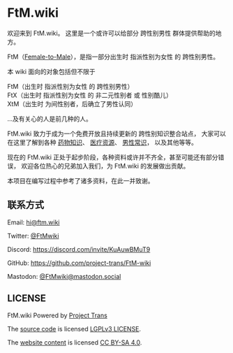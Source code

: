 # FtM.wiki

欢迎来到 FtM.wiki。 这里是一个或许可以给部分 跨性别男性 群体提供帮助的地方。

FtM（[Female-to-Male][ftm]），是指一部分出生时 指派性别为女性 的 跨性别男性。

[ftm]: https://en.wikipedia.org/wiki/Trans_man

本 wiki 面向的对象包括但不限于

FtM（出生时 指派性别为女性 的 跨性别男性）\
FtX（出生时 指派性别为女性 的 非二元性别者 或 性别酷儿）\
XtM（出生时 为间性别者，后确立了男性认同）

…及有关心的人是前几种的人。

FtM.wiki 致力于成为一个免费开放且持续更新的 跨性别知识整合站点，
大家可以在这里了解到各种
[药物知识](https://ftm.wiki/hrt/)、
[医疗资源](https://ftm.wiki/psycho/confirmed/)、
[男性常识](https://ftm.wiki/rle/)，
以及其他等等。

现在的 FtM.wiki 正处于起步阶段，各种资料或许并不齐全，甚至可能还有部分错误，
欢迎各位热心的兄弟加入我们，为 FtM.wiki 的发展做出贡献。

本项目在编写过程中参考了诸多资料，在此一并致谢。

## 联系方式

Email: <hi@ftm.wiki>

Twitter: [@FtMwiki](https://twitter.com/FtMwiki)

Discord: <https://discord.com/invite/KuAuwBMuT9>

GitHub: <https://github.com/project-trans/FtM-wiki>

Mastodon: [@FtMwiki@mastodon.social](https://mastodon.social/@FtMwiki)

## LICENSE

FtM.wiki Powered by [Project Trans](https://project-trans.org)

The [source code](themes/ftmwiki) is licensed [LGPLv3 LICENSE](themes/ftmwiki/LICENSE).

The [website content](content) is licensed [CC BY-SA 4.0](LICENSE).
